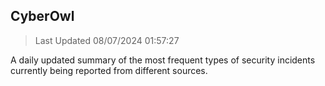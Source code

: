 ## CyberOwl 
> Last Updated 08/07/2024 01:57:27 


A daily updated summary of the most frequent types of security incidents currently being reported from different sources.


